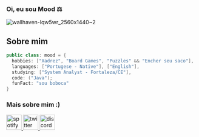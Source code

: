 ### Oi, eu sou Mood ⚖

![wallhaven-lqw5wr_2560x1440~2](https://user-images.githubusercontent.com/108163958/231914865-d82ba7b5-7687-4767-919b-73ecb6d3e326.png)


## Sobre mim

```java
public class: mood = {
  hobbies: ["Xadrez", "Board Games", "Puzzles" && "Encher seu saco"],
  languages: ["Portugese - Native"], ["English"],
  studying: ["System Analyst - Fortaleza/CE"],
  code: ("Java");
  funFact: "sou boboca"
}
```

<h3 align="left">Mais sobre mim :)</h3>



<p align="left"> <a href="https://open.spotify.com/user/x7mx1q4qmpfw5ud5hf8229u3o" target="_blank" rel="noreferrer"> <img src=https://user-images.githubusercontent.com/108163958/231923620-e78d7194-3c21-4401-8b73-2efed8408bcf.png alt="spotify" width="40" height="40"/> </a> 
<a href="https://twitter.com/kkmood0" target="_blank" rel="noreferrer"> <img src="https://user-images.githubusercontent.com/108163958/231924005-c4bc579d-705d-475a-9b7d-5bbe9558d5c1.png" alt="twitter" width="40" height="40"/> </a> 
<a href="https://kkmood.github.io/HTML" target="_blank" rel="noreferrer">
  <img src="https://user-images.githubusercontent.com/108163958/231924583-ab044388-57ab-40a8-b7b4-c5574495e231.png" alt="discord" width="40" height="40"/>
</a>
